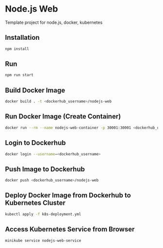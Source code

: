 # Node.js Web
Template project for node.js, docker, kubernetes

## Installation
```bash
npm install
```

## Run
```bash
npm run start
```

## Build Docker Image
```bash
docker build . -t <dockerhub_username>/nodejs-web
```

## Run Docker Image (Create Container)
```bash
docker run --rm --name nodejs-web-container -p 30001:30001 <dockerhub_username>/nodejs-web:latest
```

## Login to Dockerhub
```bash
docker login --username=<dockerhub_username>
```

## Push Image to Dockerhub
```bash
docker push <dockerhub_username>/nodejs-web
```

## Deploy Docker Image from Dockerhub to Kubernetes Cluster
```bash
kubectl apply -f k8s-deployment.yml
```

## Access Kubernetes Service from Browser
```bash
minikube service nodejs-web-service
```
